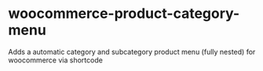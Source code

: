 # woocommerce-product-category-menu
Adds a automatic category and subcategory product menu (fully nested) for woocommerce via shortcode
